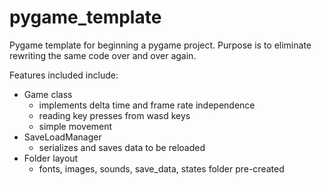 # pygame_template

Pygame template for beginning a pygame project.  Purpose is to eliminate rewriting the same code over and over again.

Features included include:
- Game class
  - implements delta time and frame rate independence
  - reading key presses from wasd keys
  - simple movement
- SaveLoadManager
  - serializes and saves data to be reloaded
- Folder layout
  - fonts, images, sounds, save_data, states folder pre-created

